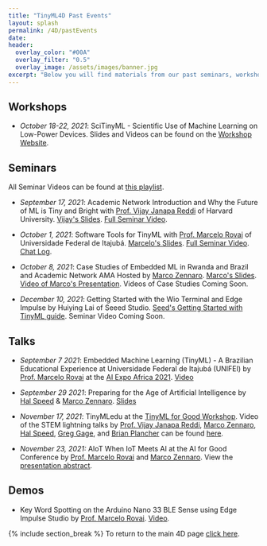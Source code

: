 ```yaml
---
title: "TinyML4D Past Events"
layout: splash
permalink: /4D/pastEvents
date: 
header:
  overlay_color: "#00A"
  overlay_filter: "0.5"
  overlay_image: /assets/images/banner.jpg
excerpt: "Below you will find materials from our past seminars, workshops, and other events."
---
```


## Workshops

+ *October 18-22, 2021*: SciTinyML - Scientific Use of Machine Learning on Low-Power Devices. Slides and Videos can be found on the [Workshop Website](/SciTinyML).

## Seminars
All Seminar Videos can be found at [this playlist](https://youtube.com/playlist?list=PLL5nb-tgetJiPg33y__aHO8oms1bZKnvD).

+ *September 17, 2021*: Academic Network Introduction and Why the Future of ML is Tiny and Bright with [Prof. Vijay Janapa Reddi](https://scholar.harvard.edu/vijay-janapa-reddi/home) of Harvard University. [Vijay's Slides](/assets/slides/4D/seminars/21.09.17_Vijay_Janapa_Reddi.pdf). [Full Seminar Video](https://youtu.be/LeW9lsyNqgY).

+ *October 1, 2021*: Software Tools for TinyML with [Prof. Marcelo Rovai](https://github.com/Mjrovai) of Universidade Federal de Itajubá. [Marcelo's Slides](/assets/slides/4D/seminars/21.10.01_Marcelo_Rovai.pdf). [Full Seminar Video](https://youtu.be/aV_e1wFjK8s). [Chat Log](/4D/AcademicNetwork/21-10-01-SeminarChatLog).

+ *October 8, 2021*: Case Studies of Embedded ML in Rwanda and Brazil and Academic Network AMA Hosted by [Marco Zennaro](http://users.ictp.it/~mzennaro/). [Marco's Slides](/assets/slides/4D/seminars/21.10.08_Marco_Zennaro.pdf). [Video of Marco's Presentation](https://youtu.be/9k5BXcZBZGc). Videos of Case Studies Coming Soon.

+ *December 10, 2021*: Getting Started with the Wio Terminal and Edge Impulse by Huiying Lai of Seeed Studio. [Seed's Getting Started with TinyML guide](https://files.seeedstudio.com/wiki/Wio-Terminal-TinyML/No-code_Programming_to_Get_Started_with_TinyML.pdf). Seminar Video Coming Soon.

## Talks

+ *September 7 2021*: Embedded Machine Learning (TinyML) - A Brazilian Educational Experience at Universidade Federal de Itajubá (UNIFEI) by [Prof. Marcelo Rovai](https://www.linkedin.com/in/marcelo-jose-rovai-brazil-chile) at the [AI Expo Africa 2021](https://aiexpoafrica.com/). [Video](https://www.youtube.com/watch?v=shLvVFl9nHY)

+ *September 29 2021*: Preparing for the Age of Artificial Intelligence by [Hal Speed](https://www.linkedin.com/in/halspeed/) & [Marco Zennaro](http://users.ictp.it/~mzennaro/). [Slides](https://ai4k12.org/wp-content/uploads/2021/09/K-12-mEducation-Alliance-Symposium-2021.09.29.pdf)


+ *November 17, 2021*: TinyMLedu at the [TinyML for Good Workshop](https://www.tinyml.org/event/tinyml-for-good/). Video of the STEM lightning talks by [Prof. Vijay Janapa Reddi](https://scholar.harvard.edu/vijay-janapa-reddi/home), [Marco Zennaro](http://users.ictp.it/~mzennaro/), [Hal Speed](https://www.linkedin.com/in/halspeed/), [Greg Gage](https://www.linkedin.com/in/gagegreg), and [Brian Plancher](https://brianplancher.com) can be found [here](https://www.youtube.com/watch?v=Qi7N4KPcQZA).

+ *November 23, 2021:* AIoT When IoT Meets AI at the AI for Good Conference by [Prof. Marcelo Rovai](https://github.com/Mjrovai) and [Marco Zennaro](http://users.ictp.it/~mzennaro/). View the [presentation abstract](https://aiforgood.itu.int/event/aiot-when-iot-meets-the-ai/).

## Demos

+ Key Word Spotting on the Arduino Nano 33 BLE Sense using Edge Impulse Studio by [Prof. Marcelo Rovai](https://github.com/Mjrovai). [Video](https://www.youtube.com/watch?v=pW4pAqB1Rg8).

{% include section_break %}
To return to the main 4D page [click here](/4D).